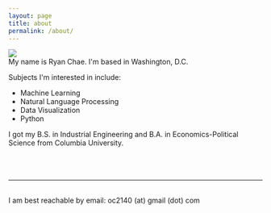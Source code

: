```yaml
---
layout: page
title: about
permalink: /about/
---
```


<img class="col one right" src="/img/prof_pic.jpg">

<br/>
My name is Ryan Chae. I'm based in Washington, D.C.

Subjects I'm interested in include:
<ul>
	<li>Machine Learning</li>
	<li>Natural Language Processing</li>
	<li>Data Visualization</li>
	<li>Python</li>
</ul>
I got my B.S. in Industrial Engineering and B.A. in Economics-Political Science from Columbia University.
<br/>
<br/>
<br/>
<br/>
<hr/>
<br/>
<span class="contacticon center">
	<a href="mailto:oc2140@gmail.com"><i class="fa fa-envelope-square"></i></a>
	<a href="https://github.com/chae1108/" target="_blank"><i class="fa fa-github-square"></i></a>
	<a href="https://www.linkedin.com/in/chae1108" target="_blank"><i class="fa fa-linkedin-square"></i></a>
</span>

<div class="col three caption">
I am best reachable by email: oc2140 (at) gmail (dot) com
</div>
